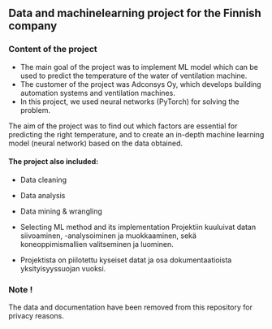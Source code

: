 ## Data and machinelearning project for the Finnish company

### Content of the project
- The main goal of the project was to implement ML model which can be used to predict the temperature of the water of ventilation machine.
- The customer of the project was Adconsys Oy, which develops building automation systems and ventilation machines.
- In this project, we used neural networks (PyTorch) for solving the problem.

The aim of the project was to find out which factors are essential for predicting the right temperature, and to create an in-depth machine learning model (neural network) based on the data obtained.
#### The project also included:
-  Data cleaning
-  Data analysis
-  Data mining & wrangling
-  Selecting ML method and its implementation
Projektiin kuuluivat datan siivoaminen, -analysoiminen ja muokkaaminen, sekä koneoppimismallien valitseminen ja luominen.

- Projektista on piilotettu kyseiset datat ja osa dokumentaatioista yksityisyyssuojan vuoksi.

### Note !
The data and documentation have been removed from this repository for privacy reasons.
